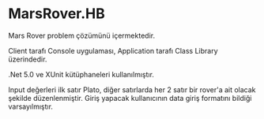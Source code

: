 # MarsRover.HB
Mars Rover problem çözümünü içermektedir.

Client tarafı Console uygulaması, Application tarafı Class Library üzerindedir.

.Net 5.0 ve XUnit kütüphaneleri kullanılmıştır.

Input değerleri ilk satır Plato, diğer satırlarda her 2 satır bir rover'a ait olacak şekilde düzenlenmiştir. Giriş yapacak kullanıcının data giriş formatını bildiği varsayılmıştır.